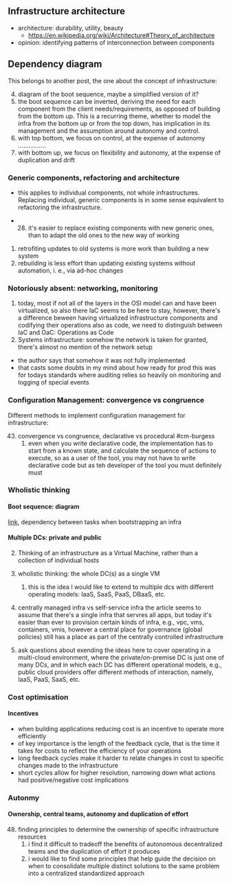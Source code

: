 ## Infrastructure architecture

- architecture: durability, utility, beauty
    - https://en.wikipedia.org/wiki/Architecture#Theory_of_architecture
- opinion: identifying patterns of interconnection between components

## Dependency diagram

This belongs to another post, the one about the concept of infrastructure:

4. diagram of the boot sequence, maybe a simplified version of it?
5. the boot sequence can be inverted, deriving the need for each component from the
client needs/requirements, as opposed of building from the bottom up. This is a
recurring theme, whether to model the infra from the bottom up or from the top down,
has implication in its management and the assumption around autonomy and control.
1. with top bottom, we focus on control, at the expense of autonomy ................
2. with bottom up, we focus on flexibility and autonomy, at the expense of
duplication and drift


### Generic components, refactoring and architecture

- this applies to individual components, not whole infrastructures. Replacing
  individual, generic components is in some sense equivalent to refactoring the
  infrastructure.

- 28. it's easier to replace existing components with new generic ones, than to adapt
      the old ones to the new way of working
1. retrofiting updates to old systems is more work than building a new system
2. rebuilding is less effort than updating existing systems without automation, i.
   e., via ad-hoc changes 


### Notoriously absent: networking, monitoring


1. today, most if not all of the layers in the OSI model can and have been virtualized,
   so also there IaC seems to be here to stay, however, there's a difference beween 
   having virtualized infrastructure components and codifying their operations also as 
   code, we need to distinguish between IaC and OaC: Operations as Code
2. Systems infrastructure: somehow the network is taken for granted, there's almost no
   mention of the network setup
- the author says that somehow it was not fully implemented
- that casts some doubts in my mind about how ready for prod this was for todays
  standards where auditing relies so heavily on monitoring and logging of special events


### Configuration Management: convergence vs congruence

Different methods to implement configuration management for infrastructure:

43. convergence vs congruence, declarative vs procedural #cm-burgess
    1. even when you write declarative code, the implementation has to start from a
       known state, and calculate the sequence of actions to execute, so as a user of
       the tool, you may not have to write declarative code but as teh developer of the
       tool you must definitely must


### Wholistic thinking


#### Boot sequence: diagram

[link](../assets/diagram/traugott98-boot-sequence.puml), dependency between tasks
when
bootstrapping an infra

#### Multiple DCs: private and public

2. Thinking of an infrastructure as a Virtual Machine, rather than a collection of
   individual hosts
42. wholistic thinking: the whole DC(s) as a single VM
    1. this is the idea I would like to extend to multiple dcs with different
       operating models: IaaS, SaaS, PaaS, DBaaS, etc.

44. centrally managed infra vs self-service infra
    the article seems to assume that there's a single infra that
    servres all apps, but today it's easier than ever to provision
    certain kinds of infra, e.g., vpc, vms, containers, vmis,
    however a central place for governance (global policies) still
    has a place as part of the centrally controlled infrastructure

46. ask questions about exending the ideas here to cover
    operating in a multi-cloud environment, where the
    private/on-premise DC is just one of many DCs, and in which
    each DC has different operational models, e.g., public cloud
    providers offer different methods of interaction, namely,
    IaaS, PaaS, SaaS, etc.


### Cost optimisation

#### Incentives

- when building applications reducing cost is an incentive to operate more efficiently
- of key importance is the length of the feedback cycle, that is the time it takes for
  costs to reflect the efficiency of your operations
- long feedback cycles make it harder to relate changes in cost to specific
  changes made to the infrastructure
- short cycles allow for higher resolution, narrowing down what actions had
  positive/negative cost implications

### Autonmy


#### Ownership, central teams, autonomy and duplication of effort

48. finding principles to determine the ownership of specific infrastructure resources
    1. i find it difficult to tradeoff the benefits of autonomous decentralized teams
       and the duplication of effort it produces
    2. i would like to find some principles that help guide the decision on when to
       consolidate multiple distinct solutions to the same problem into a centralized
       standardized approach
